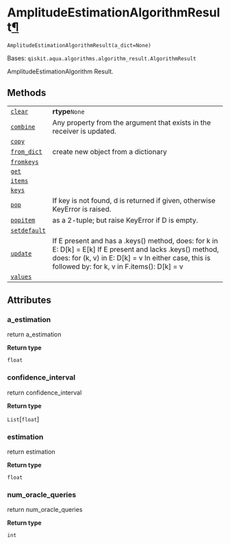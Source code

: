 # AmplitudeEstimationAlgorithmResult[¶](#amplitudeestimationalgorithmresult "Permalink to this headline")

<span id="undefined" />

`AmplitudeEstimationAlgorithmResult(a_dict=None)`

Bases: `qiskit.aqua.algorithms.algorithm_result.AlgorithmResult`

AmplitudeEstimationAlgorithm Result.

## Methods

|                                                                                                                                                                                                                                  |                                                                                                                                                                                                                      |
| -------------------------------------------------------------------------------------------------------------------------------------------------------------------------------------------------------------------------------- | -------------------------------------------------------------------------------------------------------------------------------------------------------------------------------------------------------------------- |
| [`clear`](qiskit.aqua.algorithms.AmplitudeEstimationAlgorithmResult.clear#qiskit.aqua.algorithms.AmplitudeEstimationAlgorithmResult.clear "qiskit.aqua.algorithms.AmplitudeEstimationAlgorithmResult.clear")                     | **rtype**`None`                                                                                                                                                                                                      |
| [`combine`](qiskit.aqua.algorithms.AmplitudeEstimationAlgorithmResult.combine#qiskit.aqua.algorithms.AmplitudeEstimationAlgorithmResult.combine "qiskit.aqua.algorithms.AmplitudeEstimationAlgorithmResult.combine")             | Any property from the argument that exists in the receiver is updated.                                                                                                                                               |
| [`copy`](qiskit.aqua.algorithms.AmplitudeEstimationAlgorithmResult.copy#qiskit.aqua.algorithms.AmplitudeEstimationAlgorithmResult.copy "qiskit.aqua.algorithms.AmplitudeEstimationAlgorithmResult.copy")                         |                                                                                                                                                                                                                      |
| [`from_dict`](qiskit.aqua.algorithms.AmplitudeEstimationAlgorithmResult.from_dict#qiskit.aqua.algorithms.AmplitudeEstimationAlgorithmResult.from_dict "qiskit.aqua.algorithms.AmplitudeEstimationAlgorithmResult.from_dict")     | create new object from a dictionary                                                                                                                                                                                  |
| [`fromkeys`](qiskit.aqua.algorithms.AmplitudeEstimationAlgorithmResult.fromkeys#qiskit.aqua.algorithms.AmplitudeEstimationAlgorithmResult.fromkeys "qiskit.aqua.algorithms.AmplitudeEstimationAlgorithmResult.fromkeys")         |                                                                                                                                                                                                                      |
| [`get`](qiskit.aqua.algorithms.AmplitudeEstimationAlgorithmResult.get#qiskit.aqua.algorithms.AmplitudeEstimationAlgorithmResult.get "qiskit.aqua.algorithms.AmplitudeEstimationAlgorithmResult.get")                             |                                                                                                                                                                                                                      |
| [`items`](qiskit.aqua.algorithms.AmplitudeEstimationAlgorithmResult.items#qiskit.aqua.algorithms.AmplitudeEstimationAlgorithmResult.items "qiskit.aqua.algorithms.AmplitudeEstimationAlgorithmResult.items")                     |                                                                                                                                                                                                                      |
| [`keys`](qiskit.aqua.algorithms.AmplitudeEstimationAlgorithmResult.keys#qiskit.aqua.algorithms.AmplitudeEstimationAlgorithmResult.keys "qiskit.aqua.algorithms.AmplitudeEstimationAlgorithmResult.keys")                         |                                                                                                                                                                                                                      |
| [`pop`](qiskit.aqua.algorithms.AmplitudeEstimationAlgorithmResult.pop#qiskit.aqua.algorithms.AmplitudeEstimationAlgorithmResult.pop "qiskit.aqua.algorithms.AmplitudeEstimationAlgorithmResult.pop")                             | If key is not found, d is returned if given, otherwise KeyError is raised.                                                                                                                                           |
| [`popitem`](qiskit.aqua.algorithms.AmplitudeEstimationAlgorithmResult.popitem#qiskit.aqua.algorithms.AmplitudeEstimationAlgorithmResult.popitem "qiskit.aqua.algorithms.AmplitudeEstimationAlgorithmResult.popitem")             | as a 2-tuple; but raise KeyError if D is empty.                                                                                                                                                                      |
| [`setdefault`](qiskit.aqua.algorithms.AmplitudeEstimationAlgorithmResult.setdefault#qiskit.aqua.algorithms.AmplitudeEstimationAlgorithmResult.setdefault "qiskit.aqua.algorithms.AmplitudeEstimationAlgorithmResult.setdefault") |                                                                                                                                                                                                                      |
| [`update`](qiskit.aqua.algorithms.AmplitudeEstimationAlgorithmResult.update#qiskit.aqua.algorithms.AmplitudeEstimationAlgorithmResult.update "qiskit.aqua.algorithms.AmplitudeEstimationAlgorithmResult.update")                 | If E present and has a .keys() method, does: for k in E: D\[k] = E\[k] If E present and lacks .keys() method, does: for (k, v) in E: D\[k] = v In either case, this is followed by: for k, v in F.items(): D\[k] = v |
| [`values`](qiskit.aqua.algorithms.AmplitudeEstimationAlgorithmResult.values#qiskit.aqua.algorithms.AmplitudeEstimationAlgorithmResult.values "qiskit.aqua.algorithms.AmplitudeEstimationAlgorithmResult.values")                 |                                                                                                                                                                                                                      |

## Attributes

<span id="undefined" />

### a\_estimation

return a\_estimation

**Return type**

`float`

<span id="undefined" />

### confidence\_interval

return confidence\_interval

**Return type**

`List`\[`float`]

<span id="undefined" />

### estimation

return estimation

**Return type**

`float`

<span id="undefined" />

### num\_oracle\_queries

return num\_oracle\_queries

**Return type**

`int`
